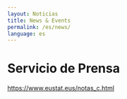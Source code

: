 ```yaml
---
layout: Noticias
title: News & Events
permalink: /es/news/
language: es
---
```


Servicio de Prensa
==================

https://www.eustat.eus/notas_c.html
